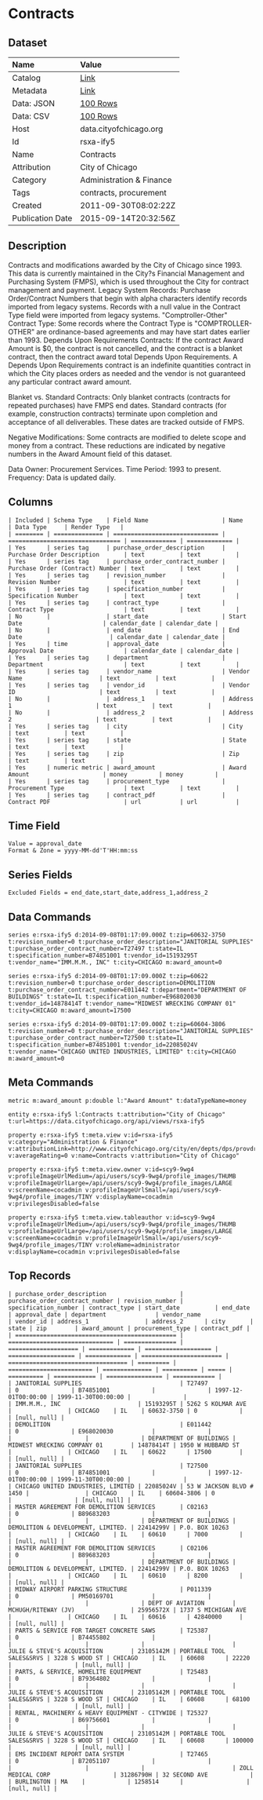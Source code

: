 # Contracts

## Dataset

| Name | Value |
| :--- | :---- |
| Catalog | [Link](https://catalog.data.gov/dataset/contracts-029f9) |
| Metadata | [Link](https://data.cityofchicago.org/api/views/rsxa-ify5) |
| Data: JSON | [100 Rows](https://data.cityofchicago.org/api/views/rsxa-ify5/rows.json?max_rows=100) |
| Data: CSV | [100 Rows](https://data.cityofchicago.org/api/views/rsxa-ify5/rows.csv?max_rows=100) |
| Host | data.cityofchicago.org |
| Id | rsxa-ify5 |
| Name | Contracts |
| Attribution | City of Chicago |
| Category | Administration & Finance |
| Tags | contracts, procurement |
| Created | 2011-09-30T08:02:22Z |
| Publication Date | 2015-09-14T20:32:56Z |

## Description

Contracts and modifications awarded by the City of Chicago since 1993. This data is currently maintained in the City?s Financial Management and Purchasing System (FMPS), which is used throughout the City for contract management and payment. 
Legacy System Records: Purchase Order/Contract Numbers that begin with alpha characters identify records imported from legacy systems. Records with a null value in the Contract Type field were imported from legacy systems. 
"Comptroller-Other" Contract Type: Some records where the Contract Type is "COMPTROLLER-OTHER" are ordinance-based agreements and may have start dates earlier than 1993. 
Depends Upon Requirements Contracts: If the contract Award Amount is $0, the contract is not cancelled, and the contract is a blanket contract, then the contract award total Depends Upon Requirements. A Depends Upon Requirements contract is an indefinite quantities contract in which the City places orders as needed and the vendor is not guaranteed any particular contract award amount. 

Blanket vs. Standard Contracts: Only blanket contracts (contracts for repeated purchases) have FMPS end dates. Standard contracts (for example, construction contracts) terminate upon completion and acceptance of all deliverables. These dates are tracked outside of FMPS. 

Negative Modifications: Some contracts are modified to delete scope and money from a contract. These reductions are indicated by negative numbers in the Award Amount field of this dataset. 

Data Owner: Procurement Services. 
Time Period: 1993 to present. 
Frequency: Data is updated daily.

## Columns

```ls
| Included | Schema Type    | Field Name                     | Name                             | Data Type     | Render Type   |
| ======== | ============== | ============================== | ================================ | ============= | ============= |
| Yes      | series tag     | purchase_order_description     | Purchase Order Description       | text          | text          |
| Yes      | series tag     | purchase_order_contract_number | Purchase Order (Contract) Number | text          | text          |
| Yes      | series tag     | revision_number                | Revision Number                  | text          | text          |
| Yes      | series tag     | specification_number           | Specification Number             | text          | text          |
| Yes      | series tag     | contract_type                  | Contract Type                    | text          | text          |
| No       |                | start_date                     | Start Date                       | calendar_date | calendar_date |
| No       |                | end_date                       | End Date                         | calendar_date | calendar_date |
| Yes      | time           | approval_date                  | Approval Date                    | calendar_date | calendar_date |
| Yes      | series tag     | department                     | Department                       | text          | text          |
| Yes      | series tag     | vendor_name                    | Vendor Name                      | text          | text          |
| Yes      | series tag     | vendor_id                      | Vendor ID                        | text          | text          |
| No       |                | address_1                      | Address 1                        | text          | text          |
| No       |                | address_2                      | Address 2                        | text          | text          |
| Yes      | series tag     | city                           | City                             | text          | text          |
| Yes      | series tag     | state                          | State                            | text          | text          |
| Yes      | series tag     | zip                            | Zip                              | text          | text          |
| Yes      | numeric metric | award_amount                   | Award Amount                     | money         | money         |
| Yes      | series tag     | procurement_type               | Procurement Type                 | text          | text          |
| Yes      | series tag     | contract_pdf                   | Contract PDF                     | url           | url           |
```

## Time Field

```ls
Value = approval_date
Format & Zone = yyyy-MM-dd'T'HH:mm:ss
```

## Series Fields

```ls
Excluded Fields = end_date,start_date,address_1,address_2
```

## Data Commands

```ls
series e:rsxa-ify5 d:2014-09-08T01:17:09.000Z t:zip=60632-3750 t:revision_number=0 t:purchase_order_description="JANITORIAL SUPPLIES" t:purchase_order_contract_number=T27497 t:state=IL t:specification_number=B74851001 t:vendor_id=15193295T t:vendor_name="IMM.M.M., INC" t:city=CHICAGO m:award_amount=0

series e:rsxa-ify5 d:2014-09-08T01:17:09.000Z t:zip=60622 t:revision_number=0 t:purchase_order_description=DEMOLITION t:purchase_order_contract_number=E011442 t:department="DEPARTMENT OF BUILDINGS" t:state=IL t:specification_number=E968020030 t:vendor_id=14878414T t:vendor_name="MIDWEST WRECKING COMPANY 01" t:city=CHICAGO m:award_amount=17500

series e:rsxa-ify5 d:2014-09-08T01:17:09.000Z t:zip=60604-3806 t:revision_number=0 t:purchase_order_description="JANITORIAL SUPPLIES" t:purchase_order_contract_number=T27500 t:state=IL t:specification_number=B74851001 t:vendor_id=22085024V t:vendor_name="CHICAGO UNITED INDUSTRIES, LIMITED" t:city=CHICAGO m:award_amount=0
```

## Meta Commands

```ls
metric m:award_amount p:double l:"Award Amount" t:dataTypeName=money

entity e:rsxa-ify5 l:Contracts t:attribution="City of Chicago" t:url=https://data.cityofchicago.org/api/views/rsxa-ify5

property e:rsxa-ify5 t:meta.view v:id=rsxa-ify5 v:category="Administration & Finance" v:attributionLink=http://www.cityofchicago.org/city/en/depts/dps/provdrs/contract.html v:averageRating=0 v:name=Contracts v:attribution="City of Chicago"

property e:rsxa-ify5 t:meta.view.owner v:id=scy9-9wg4 v:profileImageUrlMedium=/api/users/scy9-9wg4/profile_images/THUMB v:profileImageUrlLarge=/api/users/scy9-9wg4/profile_images/LARGE v:screenName=cocadmin v:profileImageUrlSmall=/api/users/scy9-9wg4/profile_images/TINY v:displayName=cocadmin v:privilegesDisabled=false

property e:rsxa-ify5 t:meta.view.tableauthor v:id=scy9-9wg4 v:profileImageUrlMedium=/api/users/scy9-9wg4/profile_images/THUMB v:profileImageUrlLarge=/api/users/scy9-9wg4/profile_images/LARGE v:screenName=cocadmin v:profileImageUrlSmall=/api/users/scy9-9wg4/profile_images/TINY v:roleName=administrator v:displayName=cocadmin v:privilegesDisabled=false
```

## Top Records

```ls
| purchase_order_description                     | purchase_order_contract_number | revision_number | specification_number | contract_type | start_date          | end_date            | approval_date | department              | vendor_name                        | vendor_id | address_1                | address_2      | city       | state | zip        | award_amount | procurement_type | contract_pdf | 
| ============================================== | ============================== | =============== | ==================== | ============= | =================== | =================== | ============= | ======================= | ================================== | ========= | ======================== | ============== | ========== | ===== | ========== | ============ | ================ | ============ | 
| JANITORIAL SUPPLIES                            | T27497                         | 0               | B74851001            |               | 1997-12-01T00:00:00 | 1999-11-30T00:00:00 |               |                         | IMM.M.M., INC                      | 15193295T | 5262 S KOLMAR AVE        |                | CHICAGO    | IL    | 60632-3750 | 0            |                  | [null, null] | 
| DEMOLITION                                     | E011442                        | 0               | E968020030           |               |                     |                     |               | DEPARTMENT OF BUILDINGS | MIDWEST WRECKING COMPANY 01        | 14878414T | 1950 W HUBBARD ST        |                | CHICAGO    | IL    | 60622      | 17500        |                  | [null, null] | 
| JANITORIAL SUPPLIES                            | T27500                         | 0               | B74851001            |               | 1997-12-01T00:00:00 | 1999-11-30T00:00:00 |               |                         | CHICAGO UNITED INDUSTRIES, LIMITED | 22085024V | 53 W JACKSON BLVD # 1450 |                | CHICAGO    | IL    | 60604-3806 | 0            |                  | [null, null] | 
| MASTER AGREEMENT FOR DEMOLITION SERVICES       | C02163                         | 0               | B89683203            |               |                     |                     |               | DEPARTMENT OF BUILDINGS | DEMOLITION & DEVELOPMENT, LIMITED. | 22414299V | P.0. BOX 10263           |                | CHICAGO    | IL    | 60610      | 7000         |                  | [null, null] | 
| MASTER AGREEMENT FOR DEMOLITION SERVICES       | C02106                         | 0               | B89683203            |               |                     |                     |               | DEPARTMENT OF BUILDINGS | DEMOLITION & DEVELOPMENT, LIMITED. | 22414299V | P.0. BOX 10263           |                | CHICAGO    | IL    | 60610      | 8200         |                  | [null, null] | 
| MIDWAY AIRPORT PARKING STRUCTURE               | P011339                        | 0               | PM50169701           |               |                     |                     |               | DEPT OF AVIATION        | MCHUGH/RITEWAY (JV)                | 25956572X | 1737 S MICHIGAN AVE      |                | CHICAGO    | IL    | 60616      | 42840000     |                  | [null, null] | 
| PARTS & SERVICE FOR TARGET CONCRETE SAWS       | T25387                         | 0               | B74455802            |               |                     |                     |               |                         | JULIE & STEVE'S ACQUISITION        | 23105142M | PORTABLE TOOL SALES&SRVS | 3228 S WOOD ST | CHICAGO    | IL    | 60608      | 22220        |                  | [null, null] | 
| PARTS, & SERVICE, HOMELITE EQUIPMENT           | T25483                         | 0               | B79364802            |               |                     |                     |               |                         | JULIE & STEVE'S ACQUISITION        | 23105142M | PORTABLE TOOL SALES&SRVS | 3228 S WOOD ST | CHICAGO    | IL    | 60608      | 68100        |                  | [null, null] | 
| RENTAL, MACHINERY & HEAVY EQUIPMENT - CITYWIDE | T25327                         | 0               | B69756601            |               |                     |                     |               |                         | JULIE & STEVE'S ACQUISITION        | 23105142M | PORTABLE TOOL SALES&SRVS | 3228 S WOOD ST | CHICAGO    | IL    | 60608      | 100000       |                  | [null, null] | 
| EMS INCIDENT REPORT DATA SYSTEM                | T27465                         | 0               | B72051107            |               |                     |                     |               |                         | ZOLL MEDICAL CORP                  | 31286790H | 32 SECOND AVE            |                | BURLINGTON | MA    |            | 1258514      |                  | [null, null] | 
```